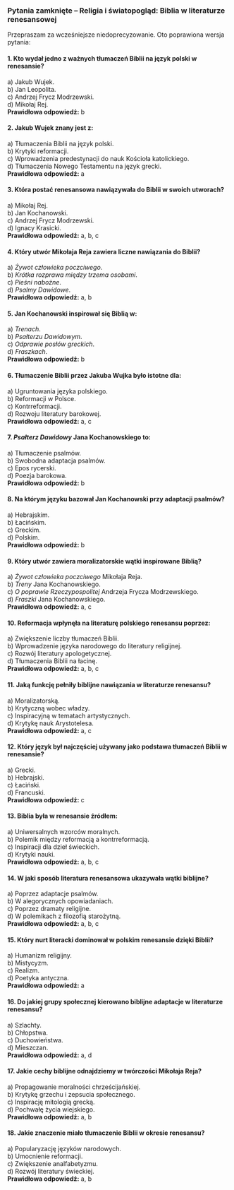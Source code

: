 ### Pytania zamknięte – **Religia i światopogląd: Biblia w literaturze renesansowej**

Przepraszam za wcześniejsze niedoprecyzowanie. Oto poprawiona wersja pytania:

#### 1. Kto wydał jedno z ważnych tłumaczeń Biblii na język polski w renesansie?
a) Jakub Wujek.  
b) Jan Leopolita.  
c) Andrzej Frycz Modrzewski.  
d) Mikołaj Rej.  
**Prawidłowa odpowiedź:** b

#### 2. Jakub Wujek znany jest z:
a) Tłumaczenia Biblii na język polski.  
b) Krytyki reformacji.  
c) Wprowadzenia predestynacji do nauk Kościoła katolickiego.  
d) Tłumaczenia Nowego Testamentu na język grecki.  
**Prawidłowa odpowiedź:** a

#### 3. Która postać renesansowa nawiązywała do Biblii w swoich utworach?
a) Mikołaj Rej.  
b) Jan Kochanowski.  
c) Andrzej Frycz Modrzewski.  
d) Ignacy Krasicki.  
**Prawidłowa odpowiedź:** a, b, c

#### 4. Który utwór Mikołaja Reja zawiera liczne nawiązania do Biblii?
a) *Żywot człowieka poczciwego*.  
b) *Krótka rozprawa między trzema osobami*.  
c) *Pieśni nabożne*.  
d) *Psalmy Dawidowe*.  
**Prawidłowa odpowiedź:** a, b

#### 5. Jan Kochanowski inspirował się Biblią w:
a) *Trenach*.  
b) *Psałterzu Dawidowym*.  
c) *Odprawie posłów greckich*.  
d) *Fraszkach*.  
**Prawidłowa odpowiedź:** b

#### 6. Tłumaczenie Biblii przez Jakuba Wujka było istotne dla:
a) Ugruntowania języka polskiego.  
b) Reformacji w Polsce.  
c) Kontrreformacji.  
d) Rozwoju literatury barokowej.  
**Prawidłowa odpowiedź:** a, c

#### 7. *Psałterz Dawidowy* Jana Kochanowskiego to:
a) Tłumaczenie psalmów.  
b) Swobodna adaptacja psalmów.  
c) Epos rycerski.  
d) Poezja barokowa.  
**Prawidłowa odpowiedź:** b

#### 8. Na którym języku bazował Jan Kochanowski przy adaptacji psalmów?
a) Hebrajskim.  
b) Łacińskim.  
c) Greckim.  
d) Polskim.  
**Prawidłowa odpowiedź:** b

#### 9. Który utwór zawiera moralizatorskie wątki inspirowane Biblią?
a) *Żywot człowieka poczciwego* Mikołaja Reja.  
b) *Treny* Jana Kochanowskiego.  
c) *O poprawie Rzeczypospolitej* Andrzeja Frycza Modrzewskiego.  
d) *Fraszki* Jana Kochanowskiego.  
**Prawidłowa odpowiedź:** a, c

#### 10. Reformacja wpłynęła na literaturę polskiego renesansu poprzez:
a) Zwiększenie liczby tłumaczeń Biblii.  
b) Wprowadzenie języka narodowego do literatury religijnej.  
c) Rozwój literatury apologetycznej.  
d) Tłumaczenia Biblii na łacinę.  
**Prawidłowa odpowiedź:** a, b, c

#### 11. Jaką funkcję pełniły biblijne nawiązania w literaturze renesansu?
a) Moralizatorską.  
b) Krytyczną wobec władzy.  
c) Inspiracyjną w tematach artystycznych.  
d) Krytykę nauk Arystotelesa.  
**Prawidłowa odpowiedź:** a, c

#### 12. Który język był najczęściej używany jako podstawa tłumaczeń Biblii w renesansie?
a) Grecki.  
b) Hebrajski.  
c) Łaciński.  
d) Francuski.  
**Prawidłowa odpowiedź:** c

#### 13. Biblia była w renesansie źródłem:
a) Uniwersalnych wzorców moralnych.  
b) Polemik między reformacją a kontrreformacją.  
c) Inspiracji dla dzieł świeckich.  
d) Krytyki nauki.  
**Prawidłowa odpowiedź:** a, b, c

#### 14. W jaki sposób literatura renesansowa ukazywała wątki biblijne?
a) Poprzez adaptacje psalmów.  
b) W alegorycznych opowiadaniach.  
c) Poprzez dramaty religijne.  
d) W polemikach z filozofią starożytną.  
**Prawidłowa odpowiedź:** a, b, c

#### 15. Który nurt literacki dominował w polskim renesansie dzięki Biblii?
a) Humanizm religijny.  
b) Mistycyzm.  
c) Realizm.  
d) Poetyka antyczna.  
**Prawidłowa odpowiedź:** a

#### 16. Do jakiej grupy społecznej kierowano biblijne adaptacje w literaturze renesansu?
a) Szlachty.  
b) Chłopstwa.  
c) Duchowieństwa.  
d) Mieszczan.  
**Prawidłowa odpowiedź:** a, d

#### 17. Jakie cechy biblijne odnajdziemy w twórczości Mikołaja Reja?
a) Propagowanie moralności chrześcijańskiej.  
b) Krytykę grzechu i zepsucia społecznego.  
c) Inspirację mitologią grecką.  
d) Pochwałę życia wiejskiego.  
**Prawidłowa odpowiedź:** a, b

#### 18. Jakie znaczenie miało tłumaczenie Biblii w okresie renesansu?
a) Popularyzację języków narodowych.  
b) Umocnienie reformacji.  
c) Zwiększenie analfabetyzmu.  
d) Rozwój literatury świeckiej.  
**Prawidłowa odpowiedź:** a, b  